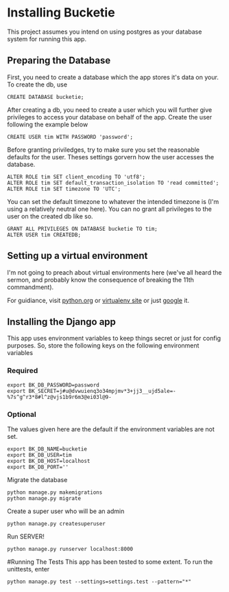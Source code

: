 # Installing Bucketie
This project assumes you intend on using postgres as your database system for
running this app.

## Preparing the Database
First, you need to create a database which the app stores it's data on your. To 
create the db, use

    CREATE DATABASE bucketie;

After creating a db, you need to create a user which you will further give privileges to access
your database on behalf of the app. Create the user following the example below

    CREATE USER tim WITH PASSWORD 'password';

Before granting priviledges, try to make sure you set the reasonable defaults for the
user. Theses settings gorvern how the user accesses the database.

    ALTER ROLE tim SET client_encoding TO 'utf8';
    ALTER ROLE tim SET default_transaction_isolation TO 'read committed';
    ALTER ROLE tim SET timezone TO 'UTC';

You can set the default timezone to whatever the intended timezone is (I'm using a
relatively neutral one here).
You can no grant all privileges to the user on the created db like so.

    GRANT ALL PRIVILEGES ON DATABASE bucketie TO tim;
    ALTER USER tim CREATEDB;

## Setting up a virtual environment
I'm not going to preach about virtual environments here (we've all heard the sermon,
and probably know the consequence of breaking the 11th commandment).

For guidiance, visit [python.org](https://packaging.python.org/guides/installing-using-pip-and-virtualenv/) or [virtualenv site](virtualenv.pypa.io/en/stable/installation/) or just [google](https://www.google.com.ng/search?q=how+to+install+virtualenv&oq=how+to+install+virtualenv) it.

## Installing the Django app
This app uses environment variables to keep things secret or just for config purposes. 
So, store the following keys on the following environment variables

### Required

    export BK_DB_PASSWORD=password
    export BK_SECRET=j#u@dvwuienq3o34mpjmv*3+jj3__ujd5ale=-%7s^g^r3*8#l^z@vjs1b9r6m3@ei03l@9-

### Optional
The values given here are the default if the environment variables are not set.

    export BK_DB_NAME=bucketie
    export BK_DB_USER=tim
    export BK_DB_HOST=localhost
    export BK_DB_PORT=''

Migrate the database

    python manage.py makemigrations
    python manage.py migrate

Create a super user who will be an admin

    python manage.py createsuperuser

Run SERVER!

    python manage.py runserver localhost:8000


#Running The Tests
This app has been tested to some extent. To run the unittests, enter

    python manage.py test --settings=settings.test --pattern="*"